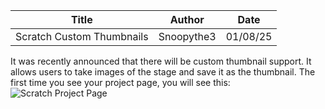 | Title | Author | Date |
|-------|--------|------|
| Scratch Custom Thumbnails | Snoopythe3 | 01/08/25 |

It was recently announced that there will be custom thumbnail support. It allows users to take images of the stage and save it as the thumbnail. The first time you see your project page, you will see this:![Scratch Project Page](https://u.cubeupload.com/scratchcat/ProjectPagetooltip.png "New project page")